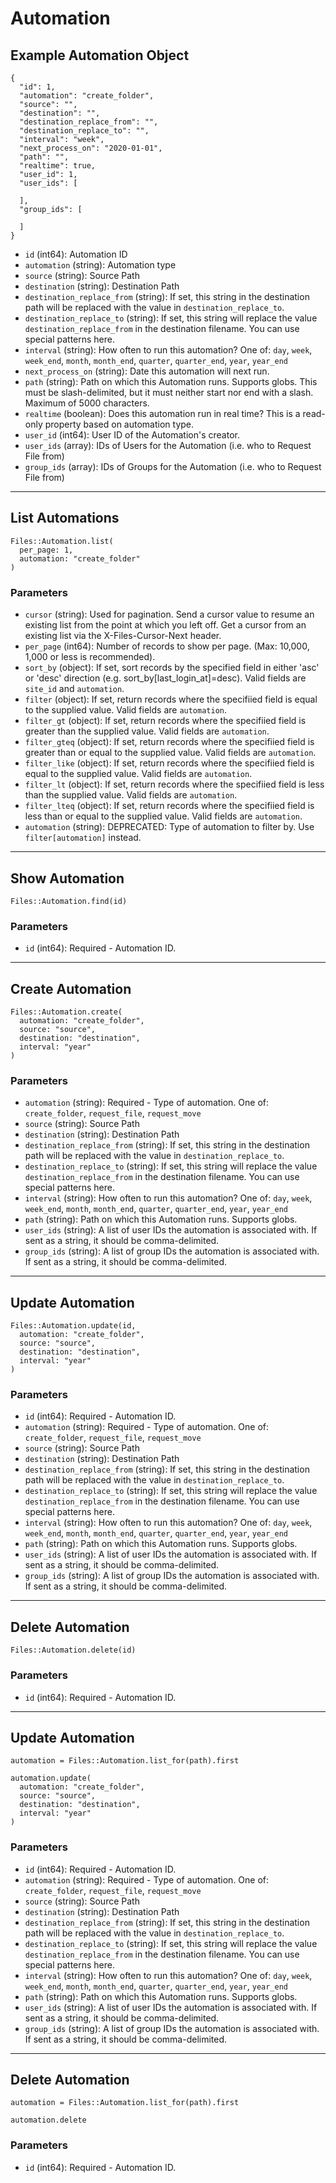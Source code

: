 # Automation

## Example Automation Object

```
{
  "id": 1,
  "automation": "create_folder",
  "source": "",
  "destination": "",
  "destination_replace_from": "",
  "destination_replace_to": "",
  "interval": "week",
  "next_process_on": "2020-01-01",
  "path": "",
  "realtime": true,
  "user_id": 1,
  "user_ids": [

  ],
  "group_ids": [

  ]
}
```

* `id` (int64): Automation ID
* `automation` (string): Automation type
* `source` (string): Source Path
* `destination` (string): Destination Path
* `destination_replace_from` (string): If set, this string in the destination path will be replaced with the value in `destination_replace_to`.
* `destination_replace_to` (string): If set, this string will replace the value `destination_replace_from` in the destination filename. You can use special patterns here.
* `interval` (string): How often to run this automation?  One of: `day`, `week`, `week_end`, `month`, `month_end`, `quarter`, `quarter_end`, `year`, `year_end`
* `next_process_on` (string): Date this automation will next run.
* `path` (string): Path on which this Automation runs.  Supports globs. This must be slash-delimited, but it must neither start nor end with a slash. Maximum of 5000 characters.
* `realtime` (boolean): Does this automation run in real time?  This is a read-only property based on automation type.
* `user_id` (int64): User ID of the Automation's creator.
* `user_ids` (array): IDs of Users for the Automation (i.e. who to Request File from)
* `group_ids` (array): IDs of Groups for the Automation (i.e. who to Request File from)


---

## List Automations

```
Files::Automation.list(
  per_page: 1, 
  automation: "create_folder"
)
```

### Parameters

* `cursor` (string): Used for pagination.  Send a cursor value to resume an existing list from the point at which you left off.  Get a cursor from an existing list via the X-Files-Cursor-Next header.
* `per_page` (int64): Number of records to show per page.  (Max: 10,000, 1,000 or less is recommended).
* `sort_by` (object): If set, sort records by the specified field in either 'asc' or 'desc' direction (e.g. sort_by[last_login_at]=desc). Valid fields are `site_id` and `automation`.
* `filter` (object): If set, return records where the specifiied field is equal to the supplied value. Valid fields are `automation`.
* `filter_gt` (object): If set, return records where the specifiied field is greater than the supplied value. Valid fields are `automation`.
* `filter_gteq` (object): If set, return records where the specifiied field is greater than or equal to the supplied value. Valid fields are `automation`.
* `filter_like` (object): If set, return records where the specifiied field is equal to the supplied value. Valid fields are `automation`.
* `filter_lt` (object): If set, return records where the specifiied field is less than the supplied value. Valid fields are `automation`.
* `filter_lteq` (object): If set, return records where the specifiied field is less than or equal to the supplied value. Valid fields are `automation`.
* `automation` (string): DEPRECATED: Type of automation to filter by. Use `filter[automation]` instead.


---

## Show Automation

```
Files::Automation.find(id)
```

### Parameters

* `id` (int64): Required - Automation ID.


---

## Create Automation

```
Files::Automation.create(
  automation: "create_folder", 
  source: "source", 
  destination: "destination", 
  interval: "year"
)
```

### Parameters

* `automation` (string): Required - Type of automation.  One of: `create_folder`, `request_file`, `request_move`
* `source` (string): Source Path
* `destination` (string): Destination Path
* `destination_replace_from` (string): If set, this string in the destination path will be replaced with the value in `destination_replace_to`.
* `destination_replace_to` (string): If set, this string will replace the value `destination_replace_from` in the destination filename. You can use special patterns here.
* `interval` (string): How often to run this automation? One of: `day`, `week`, `week_end`, `month`, `month_end`, `quarter`, `quarter_end`, `year`, `year_end`
* `path` (string): Path on which this Automation runs.  Supports globs.
* `user_ids` (string): A list of user IDs the automation is associated with. If sent as a string, it should be comma-delimited.
* `group_ids` (string): A list of group IDs the automation is associated with. If sent as a string, it should be comma-delimited.


---

## Update Automation

```
Files::Automation.update(id, 
  automation: "create_folder", 
  source: "source", 
  destination: "destination", 
  interval: "year"
)
```

### Parameters

* `id` (int64): Required - Automation ID.
* `automation` (string): Required - Type of automation.  One of: `create_folder`, `request_file`, `request_move`
* `source` (string): Source Path
* `destination` (string): Destination Path
* `destination_replace_from` (string): If set, this string in the destination path will be replaced with the value in `destination_replace_to`.
* `destination_replace_to` (string): If set, this string will replace the value `destination_replace_from` in the destination filename. You can use special patterns here.
* `interval` (string): How often to run this automation? One of: `day`, `week`, `week_end`, `month`, `month_end`, `quarter`, `quarter_end`, `year`, `year_end`
* `path` (string): Path on which this Automation runs.  Supports globs.
* `user_ids` (string): A list of user IDs the automation is associated with. If sent as a string, it should be comma-delimited.
* `group_ids` (string): A list of group IDs the automation is associated with. If sent as a string, it should be comma-delimited.


---

## Delete Automation

```
Files::Automation.delete(id)
```

### Parameters

* `id` (int64): Required - Automation ID.


---

## Update Automation

```
automation = Files::Automation.list_for(path).first

automation.update(
  automation: "create_folder",
  source: "source",
  destination: "destination",
  interval: "year"
)
```

### Parameters

* `id` (int64): Required - Automation ID.
* `automation` (string): Required - Type of automation.  One of: `create_folder`, `request_file`, `request_move`
* `source` (string): Source Path
* `destination` (string): Destination Path
* `destination_replace_from` (string): If set, this string in the destination path will be replaced with the value in `destination_replace_to`.
* `destination_replace_to` (string): If set, this string will replace the value `destination_replace_from` in the destination filename. You can use special patterns here.
* `interval` (string): How often to run this automation? One of: `day`, `week`, `week_end`, `month`, `month_end`, `quarter`, `quarter_end`, `year`, `year_end`
* `path` (string): Path on which this Automation runs.  Supports globs.
* `user_ids` (string): A list of user IDs the automation is associated with. If sent as a string, it should be comma-delimited.
* `group_ids` (string): A list of group IDs the automation is associated with. If sent as a string, it should be comma-delimited.


---

## Delete Automation

```
automation = Files::Automation.list_for(path).first

automation.delete
```

### Parameters

* `id` (int64): Required - Automation ID.
